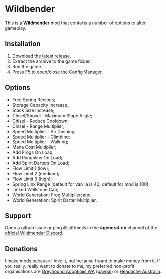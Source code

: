 # Wildbender

This is a **Wildmender** mod that contains a number of options to alter gameplay.

## Installation

1. Download [the latest release](https://github.com/stiffmeds/Wildbender/releases/latest).
2. Extract the archive to the game folder.
3. Run the game.
4. Press F5 to open/close the Config Manager.

## Options

* Free Spring Recipes;
* Storage Capacity Increase;
* Stack Size Increase;
* Chisel/Shovel - Maximum Slope Angle;
* Chisel - Reduce Cooldown;
* Chisel - Range Multiplier;
* Speed Multiplier - Air Dashing;
* Speed Multiplier - Climbing;
* Speed Multiplier - Walking;
* Mana Cost Multiplier;
* Add Frogs On Load;
* Add Pangolins On Load;
* Add Spirit Darters On Load;
* Flow Limit 1 (low);
* Flow Limit 2 (medium);
* Flow Limit 3 (high);
* Spring Link Range (default for vanilla is 40; default for mod is 100);
* Linked Wellstone Cap;
* World Generation: Frog Multiplier; and
* World Generation: Spirit Darter Multiplier.

## Support

Open a github issue or ping @stiffmeds in the **#general-en** channel of the [official Wildmender Discord](https://discord.gg/pUs6CnawQu).

## Donations

I make mods because I love it, not because I want to make money from it. If you really, really want to donate to me, my preferred non-profit organisations are [Greyhound Adoptions WA](https://greyhoundadoptionswa.com.au/donation/) ([paypal](https://www.paypal.com/donate?token=m8DwEGGEH0FFsS6PS-5p4MX9_5g8_ocMMrNFjaELN-xcG6Ok-KCFabu5xtB-57QBiOM7QLSuKVUepvL_)) or [Headache Australia](https://headacheaustralia.org.au/donate/).
